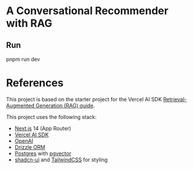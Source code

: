 # A Conversational Recommender with RAG


## Run
pnpm run dev

# References
This project is based on the starter project for the Vercel AI SDK [Retrieval-Augmented Generation (RAG) guide](https://sdk.vercel.ai/docs/guides/rag-chatbot).

This project uses the following stack:

- [Next.js](https://nextjs.org) 14 (App Router)
- [Vercel AI SDK](https://sdk.vercel.ai/docs)
- [OpenAI](https://openai.com)
- [Drizzle ORM](https://orm.drizzle.team)
- [Postgres](https://www.postgresql.org/) with [ pgvector ](https://github.com/pgvector/pgvector)
- [shadcn-ui](https://ui.shadcn.com) and [TailwindCSS](https://tailwindcss.com) for styling
